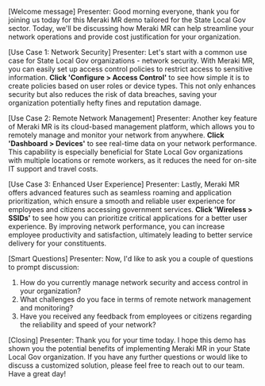 [Welcome message]
Presenter: Good morning everyone, thank you for joining us today for this Meraki MR demo tailored for the State Local Gov sector. Today, we'll be discussing how Meraki MR can help streamline your network operations and provide cost justification for your organization.

[Use Case 1: Network Security]
Presenter: Let's start with a common use case for State Local Gov organizations - network security. With Meraki MR, you can easily set up access control policies to restrict access to sensitive information. **Click 'Configure > Access Control'** to see how simple it is to create policies based on user roles or device types. This not only enhances security but also reduces the risk of data breaches, saving your organization potentially hefty fines and reputation damage.

[Use Case 2: Remote Network Management]
Presenter: Another key feature of Meraki MR is its cloud-based management platform, which allows you to remotely manage and monitor your network from anywhere. **Click 'Dashboard > Devices'** to see real-time data on your network performance. This capability is especially beneficial for State Local Gov organizations with multiple locations or remote workers, as it reduces the need for on-site IT support and travel costs.

[Use Case 3: Enhanced User Experience]
Presenter: Lastly, Meraki MR offers advanced features such as seamless roaming and application prioritization, which ensure a smooth and reliable user experience for employees and citizens accessing government services. **Click 'Wireless > SSIDs'** to see how you can prioritize critical applications for a better user experience. By improving network performance, you can increase employee productivity and satisfaction, ultimately leading to better service delivery for your constituents.

[Smart Questions]
Presenter: Now, I'd like to ask you a couple of questions to prompt discussion:
1. How do you currently manage network security and access control in your organization?
2. What challenges do you face in terms of remote network management and monitoring?
3. Have you received any feedback from employees or citizens regarding the reliability and speed of your network?

[Closing]
Presenter: Thank you for your time today. I hope this demo has shown you the potential benefits of implementing Meraki MR in your State Local Gov organization. If you have any further questions or would like to discuss a customized solution, please feel free to reach out to our team. Have a great day!